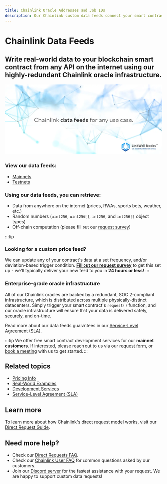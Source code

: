 ```yaml
---
title: Chainlink Oracle Addresses and Job IDs
description: Our Chainlink custom data feeds connect your smart contract to any API on the internet. Retrieve RWA prices, sports betting, weather, and real estate data.
---
```


# Chainlink Data Feeds

<h2 class='lw-subtitle'><lw-emphasis>Write real-world data to your blockchain smart contract</lw-emphasis> from any API on the internet using our highly-redundant Chainlink oracle infrastructure.</h2>

[![Custom Chainlink data feeds by LinkWell Nodes](/img/lw-banner_1080x485_Docs-DataFeeds-white.webp "Custom Chainlink data feeds by LinkWell Nodes")](/services/direct-request-jobs/mainnets/)

### View our data feeds:

* [Mainnets](/services/direct-request-jobs/mainnets/)
* [Testnets](/services/direct-request-jobs/testnets/)

### Using our data feeds, you can retrieve:

* Data from anywhere on the internet (prices, RWAs, sports bets, weather, etc.)
* Random numbers (`uint256`, `uint256[]`, `int256`, and `int256[]` object types)
* Off-chain computation (please fill out our [request survey](https://linkwellnodes.io/Getting-Started.html))

:::tip
### Looking for a custom price feed? 
We can update any of your contract's data at a set frequency, and/or deviation-based trigger condition. [**Fill out our request survey**](https://linkwellnodes.io/Getting-Started.html) to get this set up - we'll typically deliver your new feed to you in **24 hours or less!**
:::


### Enterprise-grade oracle infrastructure

All of our Chainlink oracles are backed by a redundant, SOC 2-compliant infrastructure, which is distributed across multiple physically-distinct datacenters. Simply trigger your smart contract's `request()` function, and our oracle infrastructure will ensure that your data is delivered safely, securely, and on-time. 

Read more about our data feeds guarantees in our [Service-Level Agreement (SLA)](/services/direct-request-jobs/Service-Level-Agreement).

:::tip
We offer free smart contract development services for our **mainnet customers**. If interested, please reach out to us via our [request form](https://linkwellnodes.io/Getting-Started.html), or [book a meeting](https://calendly.com/linkwell-nodes) with us to get started. 
:::

## Related topics

- [Pricing Info](/pricing)
- [Real-World Examples](/services/direct-request-jobs/Any-API-Guide)
- [Development Services](/services/Development-Services)
- [Service-Level Agreement (SLA)](/services/direct-request-jobs/Service-Level-Agreement)

## Learn more

To learn more about how Chainlink's direct request model works, visit our [Direct Request Guide](/knowledgebase/Direct-Request-Guide).


## Need more help?

* Check our [Direct Requests FAQ](/knowledgebase/faq/Chainlink-Users#chainlink-direct-requests).
* Check our [Chainlink User FAQ](/knowledgebase/faq/Chainlink-Users "FAQ - Chainlink Data Consumers") for common questions asked by our customers.
* Join our [Discord server](https://discord.gg/Xs6SjqVPUA) for the fastest assistance with your request. We are happy to support custom data requests!